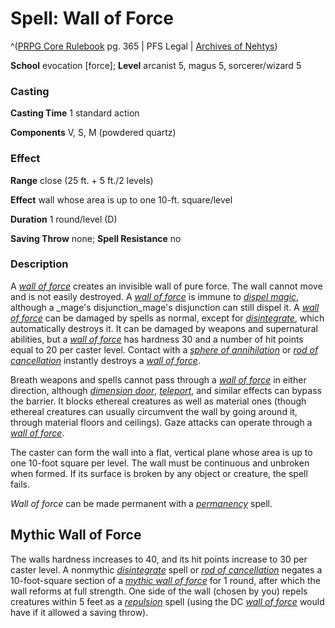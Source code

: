# Spell: Wall of Force

^([PRPG Core Rulebook][ss-wall-of-force] pg. 365 | PFS Legal | [Archives of Nehtys][sn-wall-of-force])

**School** evocation [force]; **Level** arcanist 5, magus 5, sorcerer/wizard 5

### Casting

**Casting Time** 1 standard action  

**Components** V, S, M (powdered quartz)

### Effect

**Range** close (25 ft. + 5 ft./2 levels)  

**Effect** wall whose area is up to one 10-ft. square/level  

**Duration** 1 round/level (D)  

**Saving Throw** none; **Spell Resistance** no

### Description

A _[wall of force]_ creates an invisible wall of pure force. The wall cannot move and is not easily destroyed. A _[wall of force]_ is immune to _[dispel magic]_, although a _mage's disjunction_mage's disjunction can still dispel it. A _[wall of force]_ can be damaged by spells as normal, except for _[disintegrate]_, which automatically destroys it. It can be damaged by weapons and supernatural abilities, but a _[wall of force]_ has hardness 30 and a number of hit points equal to 20 per caster level. Contact with a _[sphere of annihilation]_ or _[rod of cancellation]_ instantly destroys a _[wall of force]_.  

Breath weapons and spells cannot pass through a _[wall of force]_ in either direction, although _[dimension door]_, _[teleport]_, and similar effects can bypass the barrier. It blocks ethereal creatures as well as material ones (though ethereal creatures can usually circumvent the wall by going around it, through material floors and ceilings). Gaze attacks can operate through a _[wall of force]_.  

The caster can form the wall into a flat, vertical plane whose area is up to one 10-foot square per level. The wall must be continuous and unbroken when formed. If its surface is broken by any object or creature, the spell fails.  

_Wall of force_ can be made permanent with a _[permanency]_ spell.

## Mythic Wall of Force

The walls hardness increases to 40, and its hit points increase to 30 per caster level. A nonmythic _[disintegrate]_ spell or _[rod of cancellation]_ negates a 10-foot-square section of a _[mythic wall of force]_ for 1 round, after which the wall reforms at full strength. One side of the wall (chosen by you) repels creatures within 5 feet as a _[repulsion]_ spell (using the DC _[wall of force]_ would have if it allowed a saving throw).

[ss-wall-of-force]: http://paizo.com/pathfinderRPG/v57
[sn-wall-of-force]: http://www.archivesofnethys.com/SpellDisplay.aspx?ItemName=Wall%20of%20Force
[dimension door]: http://www.archivesofnethys.com/SpellDisplay.aspx?ItemName=dimension%20door
[rod of cancellation]: http://www.archivesofnethys.com/SpellDisplay.aspx?ItemName=rod%20of%20cancellation
[repulsion]: http://www.archivesofnethys.com/SpellDisplay.aspx?ItemName=repulsion
[sphere of annihilation]: http://www.archivesofnethys.com/SpellDisplay.aspx?ItemName=sphere%20of%20annihilation
[mythic wall of force]: http://www.archivesofnethys.com/SpellDisplay.aspx?ItemName=mythic%20wall%20of%20force
[disintegrate]: http://www.archivesofnethys.com/SpellDisplay.aspx?ItemName=disintegrate
[dispel magic]: http://www.archivesofnethys.com/SpellDisplay.aspx?ItemName=dispel%20magic
[permanency]: http://www.archivesofnethys.com/SpellDisplay.aspx?ItemName=permanency
[teleport]: http://www.archivesofnethys.com/SpellDisplay.aspx?ItemName=teleport
[wall of force]: http://www.archivesofnethys.com/SpellDisplay.aspx?ItemName=wall%20of%20force